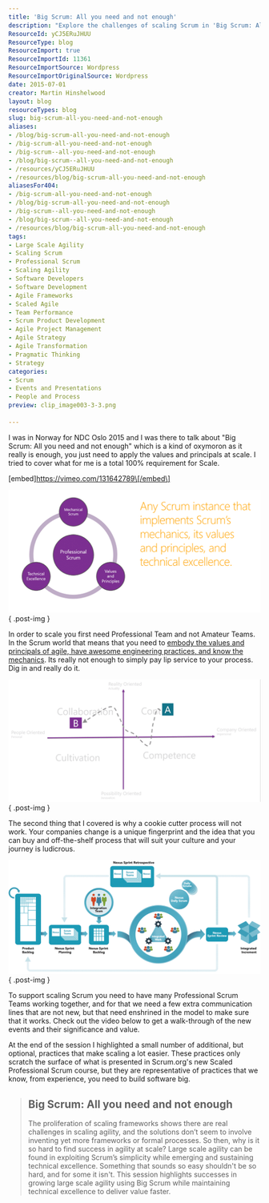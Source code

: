 ```yaml
---
title: 'Big Scrum: All you need and not enough'
description: "Explore the challenges of scaling Scrum in 'Big Scrum: All you need and not enough.' Discover essential practices for achieving agility at scale."
ResourceId: yCJ5ERuJHUU
ResourceType: blog
ResourceImport: true
ResourceImportId: 11361
ResourceImportSource: Wordpress
ResourceImportOriginalSource: Wordpress
date: 2015-07-01
creator: Martin Hinshelwood
layout: blog
resourceTypes: blog
slug: big-scrum-all-you-need-and-not-enough
aliases:
- /blog/big-scrum-all-you-need-and-not-enough
- /big-scrum-all-you-need-and-not-enough
- /big-scrum--all-you-need-and-not-enough
- /blog/big-scrum--all-you-need-and-not-enough
- /resources/yCJ5ERuJHUU
- /resources/blog/big-scrum-all-you-need-and-not-enough
aliasesFor404:
- /big-scrum-all-you-need-and-not-enough
- /blog/big-scrum-all-you-need-and-not-enough
- /big-scrum--all-you-need-and-not-enough
- /blog/big-scrum--all-you-need-and-not-enough
- /resources/blog/big-scrum-all-you-need-and-not-enough
tags:
- Large Scale Agility
- Scaling Scrum
- Professional Scrum
- Scaling Agility
- Software Developers
- Software Development
- Agile Frameworks
- Scaled Agile
- Team Performance
- Scrum Product Development
- Agile Project Management
- Agile Strategy
- Agile Transformation
- Pragmatic Thinking
- Strategy
categories:
- Scrum
- Events and Presentations
- People and Process
preview: clip_image003-3-3.png

---
```

I was in Norway for NDC Oslo 2015 and I was there to talk about "Big Scrum: All you need and not enough" which is a kind of oxymoron as it really is enough, you just need to apply the values and principals at scale. I tried to cover what for me is a total 100% requirement for Scale.

\[embed\]https://vimeo.com/131642789\[/embed\]

![clip_image001](images/clip_image0011-1-1.png "clip_image001")
{ .post-img }

In order to scale you first need Professional Team and not Amateur Teams. In the Scrum world that means that you need to [embody the values and principals of agile, have awesome engineering practices, and know the mechanics](http://nkdagility.com/big-scrum-are-you-doing-mechanical-scrum/). Its really not enough to simply pay lip service to your process. Dig in and really do it.

![clip_image002](images/clip_image0021-2-2.png "clip_image002")
{ .post-img }

The second thing that I covered is why a cookie cutter process will not work. Your companies change is a unique fingerprint and the idea that you can buy and off-the-shelf process that will suit your culture and your journey is ludicrous.

![clip_image003](images/clip_image003-3-3.png "clip_image003")
{ .post-img }

To support scaling Scrum you need to have many Professional Scrum Teams working together, and for that we need a few extra communication lines that are not new, but that need enshrined in the model to make sure that it works. Check out the video below to get a walk-through of the new events and their significance and value.

At the end of the session I highlighted a small number of additional, but optional, practices that make scaling a lot easier. These practices only scratch the surface of what is presented in Scrum.org's new Scaled Professional Scrum course, but they are representative of practices that we know, from experience, you need to build software big.

> ## Big Scrum: All you need and not enough
>
> The proliferation of scaling frameworks shows there are real challenges in scaling agility, and the solutions don’t seem to involve inventing yet more frameworks or formal processes. So then, why is it so hard to find success in agility at scale? Large scale agility can be found in exploiting Scrum’s simplicity while emerging and sustaining technical excellence. Something that sounds so easy shouldn't be so hard, and for some it isn't. This session highlights successes in growing large scale agility using Big Scrum while maintaining technical excellence to deliver value faster.
